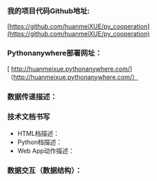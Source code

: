 ### 我的项目代码Github地址:
[https://github.com/huanmeiXUE/py_cooperation](https://github.com/huanmeiXUE/py_cooperation)
### Pythonanywhere部署网址：
[ http://huanmeixue.pythonanywhere.com/] （http://huanmeixue.pythonanywhere.com/）
### 数据传递描述：
### 技术文档书写
- HTML档描述：
- Python档描述：
- Web App动作描述：
### 数据交互（数据结构）：
